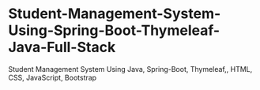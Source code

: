 # Student-Management-System-Using-Spring-Boot-Thymeleaf-Java-Full-Stack
Student Management System Using Java, Spring-Boot, Thymeleaf,, HTML, CSS, JavaScript, Bootstrap
